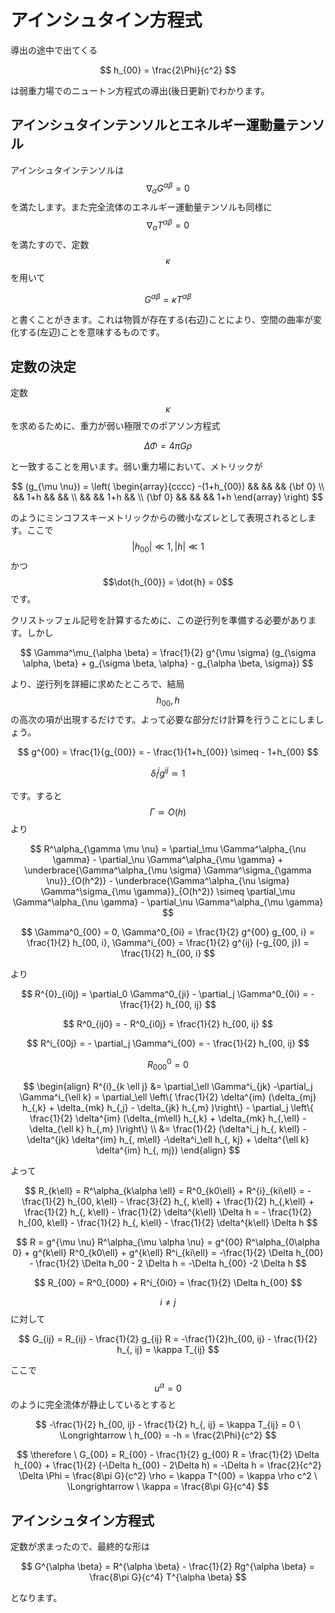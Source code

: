 # アインシュタイン方程式

導出の途中で出てくる

$$
h_{00} = \frac{2\Phi}{c^2}
$$

は弱重力場でのニュートン方程式の導出(後日更新)でわかります。

## アインシュタインテンソルとエネルギー運動量テンソル

アインシュタインテンソルは$$\nabla_\alpha G^{\alpha \beta} = 0$$を満たします。また完全流体のエネルギー運動量テンソルも同様に$$\nabla_\alpha T^{\alpha \beta} = 0$$を満たすので、定数$$\kappa$$を用いて

$$
G^{\alpha \beta} = \kappa T^{\alpha \beta}
$$

と書くことがきます。これは物質が存在する(右辺)ことにより、空間の曲率が変化する(左辺)ことを意味するものです。

## 定数の決定

定数$$\kappa$$を求めるために、重力が弱い極限でのポアソン方程式

$$
\Delta \Phi = 4\pi G \rho
$$

と一致することを用います。弱い重力場において、メトリックが

$$
(g_{\mu \nu}) = \left( \begin{array}{cccc}
-(1+h_{00}) && && && {\bf 0} \\
&& 1+h && && \\
&& && 1+h && \\
{\bf 0} && && && 1+h
\end{array} \right)
$$

のようにミンコフスキーメトリックからの微小なズレとして表現されるとします。ここで$$|h_{00}| \ll 1, |h| \ll 1$$かつ$$\dot{h_{00}} = \dot{h} = 0$$です。  

クリストッフェル記号を計算するために、この逆行列を準備する必要があります。しかし

$$
\Gamma^\mu_{\alpha \beta} 
= \frac{1}{2} g^{\mu \sigma} (g_{\sigma \alpha, \beta} + g_{\sigma \beta, \alpha} - g_{\alpha \beta, \sigma})
$$

より、逆行列を詳細に求めたところで、結局$$h_{00}, h$$の高次の項が出現するだけです。よって必要な部分だけ計算を行うことにしましょう。

$$
g^{00} 
= \frac{1}{g_{00}} 
= - \frac{1}{1+h_{00}} 
\simeq - 1+h_{00}
$$

$$
\delta^j_i g^{ij} \simeq 1
$$

です。すると$$\Gamma \simeq O (h)$$より

$$
R^\alpha_{\gamma \mu \nu} 
= \partial_\mu \Gamma^\alpha_{\nu \gamma} - \partial_\nu \Gamma^\alpha_{\mu \gamma} + \underbrace{\Gamma^\alpha_{\mu \sigma} \Gamma^\sigma_{\gamma \nu}}_{O(h^2)} - \underbrace{\Gamma^\alpha_{\nu \sigma} \Gamma^\sigma_{\mu \gamma}}_{O(h^2)}
\simeq \partial_\mu \Gamma^\alpha_{\nu \gamma} - \partial_\nu \Gamma^\alpha_{\mu \gamma}
$$

$$
\Gamma^0_{00} = 0, \Gamma^0_{0i} = \frac{1}{2} g^{00} g_{00, i} = \frac{1}{2} h_{00, i}, \Gamma^i_{00} = \frac{1}{2} g^{ij} (-g_{00, j}) = \frac{1}{2} h_{00, i}
$$

より

$$
R^{0}_{i0j} 
= \partial_0 \Gamma^0_{ji} - \partial_j \Gamma^0_{0i} 
= - \frac{1}{2} h_{00, ij}
$$

$$
R^0_{ij0} = - R^0_{i0j} = \frac{1}{2} h_{00, ij}
$$

$$
R^i_{00j} = - \partial_j \Gamma^i_{00} = - \frac{1}{2} h_{00, ij}
$$

$$
R^0_{000} = 0
$$

$$
\begin{align}
R^{i}_{k \ell j} 
&= \partial_\ell \Gamma^i_{jk} -\partial_j \Gamma^i_{\ell k} 
= \partial_\ell \left\{ \frac{1}{2} \delta^{im} (\delta_{mj} h_{,k} + \delta_{mk} h_{,j} - \delta_{jk} h_{,m} )\right\} - \partial_j \left\{ \frac{1}{2} \delta^{im} (\delta_{m\ell} h_{,k} + \delta_{mk} h_{,\ell} - \delta_{\ell k} h_{,m} )\right\} \\
&= \frac{1}{2} (\delta^i_j h_{, k\ell} - \delta^{jk} \delta^{im} h_{, m\ell} -\delta^i_\ell h_{, kj}  + \delta^{\ell k} \delta^{im} h_{, mj})
\end{align}
$$

よって

$$
R_{k\ell} 
= R^\alpha_{k\alpha \ell} 
= R^0_{k0\ell} + R^{i}_{ki\ell} 
= -\frac{1}{2} h_{00, k\ell} - \frac{3}{2} h_{, k\ell} + \frac{1}{2} h_{,k\ell} + \frac{1}{2} h_{, k\ell} - \frac{1}{2} \delta^{k\ell} \Delta h 
= - \frac{1}{2} h_{00, k\ell} - \frac{1}{2} h_{, k\ell} - \frac{1}{2} \delta^{k\ell} \Delta h
$$

$$
R = g^{\mu \nu} R^\alpha_{\mu \alpha \nu} 
= g^{00} R^\alpha_{0\alpha 0} + g^{k\ell} R^0_{k0\ell} + g^{k\ell} R^i_{ki\ell} 
= -\frac{1}{2} \Delta h_{00} - \frac{1}{2} \Delta h_00 - 2 \Delta h 
= -\Delta h_{00} -2 \Delta h
$$

$$
R_{00} = R^0_{000} + R^i_{0i0} = \frac{1}{2} \Delta h_{00}
$$

$$i \neq j$$に対して

$$
G_{ij} 
= R_{ij} - \frac{1}{2} g_{ij} R 
= -\frac{1}{2}h_{00, ij} - \frac{1}{2} h_{, ij} = \kappa T_{ij}
$$

ここで$$u^\alpha = 0$$のように完全流体が静止しているとすると

$$
-\frac{1}{2} h_{00, ij} - \frac{1}{2} h_{, ij} 
= \kappa T_{ij} 
= 0 \ \Longrightarrow \ 
h_{00} = -h = \frac{2\Phi}{c^2}
$$

$$
\therefore \ G_{00} 
= R_{00} - \frac{1}{2} g_{00} R 
= \frac{1}{2} \Delta h_{00} + \frac{1}{2} (-\Delta h_{00} - 2\Delta h) 
= -\Delta h 
= \frac{2}{c^2} \Delta \Phi 
= \frac{8\pi G}{c^2} \rho 
= \kappa T^{00} = \kappa \rho c^2 \ \Longrightarrow \
\kappa = \frac{8\pi G}{c^4}
$$

## アインシュタイン方程式

定数が求まったので、最終的な形は

$$
G^{\alpha \beta} 
= R^{\alpha \beta} - \frac{1}{2} Rg^{\alpha \beta} 
= \frac{8\pi G}{c^4} T^{\alpha \beta}
$$

となります。